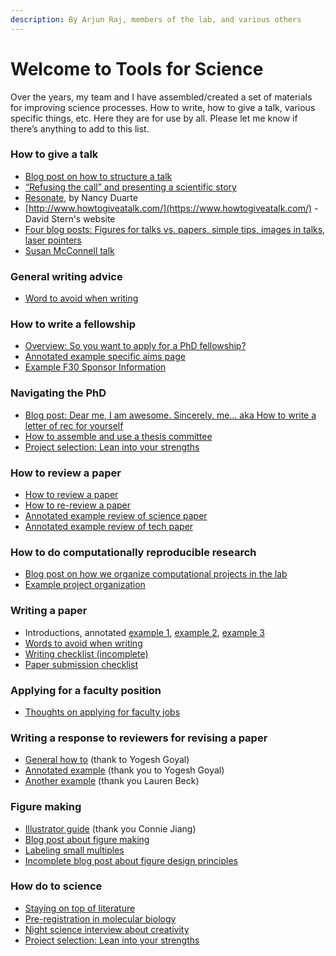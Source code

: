```yaml
---
description: By Arjun Raj, members of the lab, and various others
---
```


# Welcome to Tools for Science

Over the years, my team and I have assembled/created a set of materials for improving science processes. How to write, how to give a talk, various specific things, etc. Here they are for use by all. Please let me know if there’s anything to add to this list.

### How to give a talk

* [Blog post on how to structure a talk](how-to-give-a-talk/blog-post-on-how-to-structure-a-talk.md)
* [“Refusing the call” and presenting a scientific story](how-to-give-a-talk/refusing-the-call-and-presenting-a-scientific-story.md)
* [Resonate](https://www.duarte.com/resources/books/resonate/), by Nancy Duarte
* [http://www.howtogiveatalk.com/](https://www.howtogiveatalk.com/) - David Stern's website
* [Four blog posts: Figures for talks vs. papers, simple tips, images in talks, laser pointers](how-to-give-a-talk/four-blog-posts-figures-for-talks-vs.-papers-simple-tips-images-in-talks-laser-pointers.md)
* [Susan McConnell talk](https://www.ibiology.org/professional-development/scientific-presentations/)

### General writing advice

* [Word to avoid when writing](general-writing-advice/words-to-avoid-when-writing.md)

### How to write a fellowship

* [Overview: So you want to apply for a PhD fellowship?](how-to-write-a-fellowship/so-you-want-to-apply-for-a-phd-fellowship.md)
* [Annotated example specific aims page](how-to-write-a-fellowship/annotated-example-of-a-specific-aims-page.md)
* [Example F30 Sponsor Information](how-to-write-a-fellowship/f30-sponsor-information-template.md)

### Navigating the PhD

* [Blog post: Dear me, I am awesome. Sincerely, me… aka How to write a letter of rec for yourself](navigating-the-phd/dear-me-i-am-awesome.-sincerely-me...-aka-how-to-write-a-letter-of-rec-for-yourself.md)
* [How to assemble and use a thesis committee](navigating-the-phd/some-personal-opinions-on-how-to-assemble-and-best-use-a-thesis-committee.md)
* [Project selection: Lean into your strengths](navigating-the-phd/project-selection-lean-into-your-strengths.md)

### How to review a paper

* [How to review a paper](http://rajlaboratory.blogspot.com/2014/04/how-to-review-paper.html)
* [How to re-review a paper](http://rajlaboratory.blogspot.com/2014/04/how-to-re-review-paper.html)
* [Annotated example review of science paper](reviewing-papers/annotated-example-review-of-a-science-paper.md)
* [Annotated example review of tech paper](reviewing-papers/annotated-review-of-tech-paper.md)

### How to do computationally reproducible research

* [Blog post on how we organize computational projects in the lab](http://rajlaboratory.blogspot.com/2017/08/figure-scripting-and-how-we-organize.html)
* [Example project organization](https://github.com/arjunrajlaboratory/example\_project)

### Writing a paper

* Introductions, annotated [example 1](https://docs.google.com/document/d/1nqVYRTql1sgUNxT9RfE0SX0RiyH3QlgUZgX\_Jg6fsos/edit?usp=sharing), [example 2](https://docs.google.com/document/d/1lGpMFtW4x4GOx-TUmVD\_iguM-vh3nvdjNhN-R2PyXt8/edit?usp=sharing), [example 3](https://docs.google.com/document/d/1TEFLJpjwRiSM2E0gmiUg98sZFEigg\_8Pj4vblEh39xI/edit?usp=sharing)
* [Words to avoid when writing](https://docs.google.com/document/d/1r6nDcF43esu3xBjmk3ERAmaEHKEB75\_HflSkk3zZhBk/edit)
* [Writing checklist (incomplete)](https://docs.google.com/document/d/1DmoBuFUK6bJG9C5AM5B7i12GI2ew8egg2b-50DdgRFI/edit)
* [Paper submission checklist](https://docs.google.com/document/d/1\_5R2c6WVjV5qi5profAlMHQd2LHhhXgzmYn\_htsJl4Q/edit?usp=sharing)

### Applying for a faculty position

* [Thoughts on applying for faculty jobs](https://docs.google.com/document/u/0/d/1Yew6wb1PMDPanPyJIRspqFvYDcIe7FwwvmKheRy8XHI/edit)

### Writing a response to reviewers for revising a paper

* [General how to](https://docs.google.com/document/d/1fIpY8d90g0BrTCc0AAxr3PCZHhdVZUYPDxiPqSVkKOk/edit) (thank to Yogesh Goyal)
* [Annotated example](https://docs.google.com/document/d/17f4pyQ1kowgTOIM7mazbXV8uzp2Ev8jaDOYp7MPnYF8/edit) (thank you to Yogesh Goyal)
* [Another example](https://drive.google.com/file/d/13d9x4V\_RowStgSjDMm8MpiKx\_xtlj5pV/view?usp=sharing) (thank you Lauren Beck)

### Figure making

* [Illustrator guide](https://docs.google.com/document/d/1psC5olObkGHDfw3c7am9jpD2OdCN4lnCU\_QF26MAQmQ/edit#heading=h.or1to9c1y8il) (thank you Connie Jiang)
* [Blog post about figure making](http://rajlaboratory.blogspot.com/2019/08/i-adobe-illustrator-for-scientific.html)
* [Labeling small multiples](http://rajlaboratory.blogspot.com/2016/01/a-proposal-for-how-to-label-small.html)
* [Incomplete blog post about figure design principles](https://docs.google.com/document/d/1RozjPwJO57FndomEKUEkG9XwDNeXWj1X24TKq5CMNa0/edit)

### How do to science

* [Staying on top of literature](https://docs.google.com/document/d/1QrDpIoOlQaUVjDnRCYqi\_2IYYeWWz6OxC1w4pY5sIQs/edit)
* [Pre-registration in molecular biology](https://rajlaboratory.blogspot.com/2024/02/pre-registration-in-molecular-biology.html)
* [Night science interview about creativity](https://nightscience.buzzsprout.com/1744020/8346595-arjun-raj-s-bag-of-tricks)
* [Project selection: Lean into your strengths](https://rajlaboratory.blogspot.com/2024/06/project-choice-lean-into-your-strengths.html)
